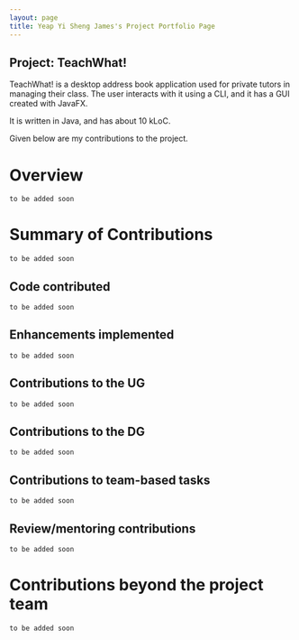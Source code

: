 ```yaml
---
layout: page
title: Yeap Yi Sheng James's Project Portfolio Page
---
```


## Project: TeachWhat!
TeachWhat! is a desktop address book application used for private tutors in managing their class. The user interacts 
with it using a CLI, and it has a GUI created with JavaFX.

It is written in Java, and has about 10 kLoC.

Given below are my contributions to the project.

# Overview
`to be added soon`

# Summary of Contributions
`to be added soon`

## Code contributed
`to be added soon`

## Enhancements implemented
`to be added soon`

## Contributions to the UG
`to be added soon`

## Contributions to the DG
`to be added soon`

## Contributions to team-based tasks
`to be added soon`

## Review/mentoring contributions
`to be added soon`

# Contributions beyond the project team
`to be added soon`

